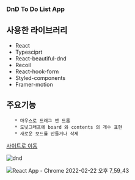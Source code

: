 ### DnD To Do List App

  ## 사용한 라이브러리
  * React
  * Typesciprt
  * React-beautiful-dnd
  * Recoil
  * React-hook-form
  * Styled-components
  * Framer-motion
  
  ## 주요기능
  
       * 마우스로 드래그 앤 드롭 
       * 도넛그래프에 board 와 contents 의 개수 표현
       * 새로운 보드를 만들거나 삭제 
       
  [사이트로 이동](https://dazzling-feynman-f7dd73.netlify.app)
  
  ![dnd](https://user-images.githubusercontent.com/80139780/155117792-8062ee59-8ed7-4294-b09a-a66165768762.gif)
  
  
![React App - Chrome 2022-02-22 오후 7_59_43](https://user-images.githubusercontent.com/80139780/155119022-f105aafb-9a05-46b7-a021-8e45387fdcb3.png)


       
